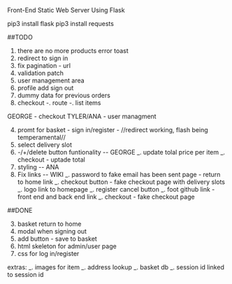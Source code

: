 Front-End Static Web Server Using Flask

pip3 install flask
pip3 install requests

##TODO

1. there are no more products error toast
2. redirect to sign in
3. fix pagination - url
4. validation patch
5. user management area
6. profile add sign out
7. dummy data for previous orders
8. checkout
   -. route
   -. list items

GEORGE - checkout
TYLER/ANA - user managment

4. promt for basket - sign in/register - //redirect working, flash being temperamental//
5. select delivery slot
6. -/+/delete button funtionality -- GEORGE
   _. update tolal price per item
   _. checkout - uptade total
7. styling -- ANA
8. Fix links -- WIKI
   _. password to fake email has been sent page - return to home link
   _. checkout button - fake checkout page with delivery slots
   _. logo link to homepage
   _. register cancel button
   _. foot github link - front end and back end link
   _. checkout - fake checkout page

##DONE

3.  basket return to home
4.  modal when signing out
5.  add button - save to basket
6.  html skeleton for admin/user page
7.  css for log in/register

extras:
_. images for item
_. address lookup
_. basket db
_. session id linked to session id
